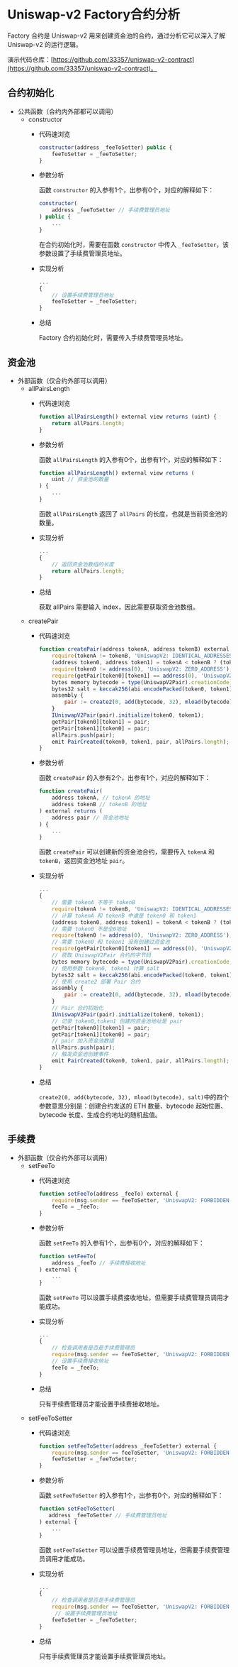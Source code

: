 # Uniswap-v2 Factory合约分析

Factory 合约是 Uniswap-v2 用来创建资金池的合约，通过分析它可以深入了解 Uniswap-v2 的运行逻辑。

演示代码仓库：[https://github.com/33357/uniswap-v2-contract](https://github.com/33357/uniswap-v2-contract)。

## 合约初始化
- 公共函数（合约内外部都可以调用）
    - constructor
        - 代码速浏览
            ``` javascript
            constructor(address _feeToSetter) public {
                feeToSetter = _feeToSetter;
            }
            ```
        - 参数分析

            函数 `constructor` 的入参有1个，出参有0个，对应的解释如下：
            ``` javascript
            constructor(
                address _feeToSetter // 手续费管理员地址
            ) public {
                ...
            }
            ```
            在合约初始化时，需要在函数 `constructor` 中传入 `_feeToSetter`，该参数设置了手续费管理员地址。
        - 实现分析
            ``` javascript
            ...
            {
                // 设置手续费管理员地址
                feeToSetter = _feeToSetter;
            }
            ```
        - 总结

            Factory 合约初始化时，需要传入手续费管理员地址。
## 资金池
- 外部函数（仅合约外部可以调用）
    - allPairsLength
        - 代码速浏览
            ``` javascript
            function allPairsLength() external view returns (uint) {
                return allPairs.length;
            }
            ```
        - 参数分析

            函数 `allPairsLength` 的入参有0个，出参有1个，对应的解释如下：
            ``` javascript
            function allPairsLength() external view returns (
                uint // 资金池的数量
            ) {
                ...
            }
            ```
            函数 `allPairsLength` 返回了 `allPairs` 的长度，也就是当前资金池的数量。
        - 实现分析
            ``` javascript
            ...
            {
                // 返回资金池数组的长度
                return allPairs.length;
            }
            ```
        - 总结

            获取 allPairs 需要输入 index，因此需要获取资金池数组。
    - createPair
        - 代码速浏览
            ``` javascript
            function createPair(address tokenA, address tokenB) external returns (address pair) {
                require(tokenA != tokenB, 'UniswapV2: IDENTICAL_ADDRESSES');
                (address token0, address token1) = tokenA < tokenB ? (tokenA, tokenB) : (tokenB, tokenA);
                require(token0 != address(0), 'UniswapV2: ZERO_ADDRESS');
                require(getPair[token0][token1] == address(0), 'UniswapV2: PAIR_EXISTS');
                bytes memory bytecode = type(UniswapV2Pair).creationCode;
                bytes32 salt = keccak256(abi.encodePacked(token0, token1));
                assembly {
                    pair := create2(0, add(bytecode, 32), mload(bytecode), salt)
                }
                IUniswapV2Pair(pair).initialize(token0, token1);
                getPair[token0][token1] = pair;
                getPair[token1][token0] = pair;
                allPairs.push(pair);
                emit PairCreated(token0, token1, pair, allPairs.length);
            }
            ```
        - 参数分析

            函数 `createPair` 的入参有2个，出参有1个，对应的解释如下：
            ``` javascript
            function createPair(
                address tokenA, // tokenA 的地址
                address tokenB // tokenB 的地址
            ) external returns (
                address pair // 资金池地址
            ) {
                ...
            }
            ```
            函数 `createPair` 可以创建新的资金池合约，需要传入 `tokenA` 和 `tokenB`，返回资金池地址 `pair`。
        - 实现分析
            ``` javascript
            ...
            {
                // 需要 tokenA 不等于 tokenB
                require(tokenA != tokenB, 'UniswapV2: IDENTICAL_ADDRESSES');
                // 计算 tokenA 和 tokenB 中谁是 token0 和 token1
                (address token0, address token1) = tokenA < tokenB ? (tokenA, tokenB) : (tokenB, tokenA);
                // 需要 token0 不是全0地址
                require(token0 != address(0), 'UniswapV2: ZERO_ADDRESS');
                // 需要 token0 和 token1 没有创建过资金池
                require(getPair[token0][token1] == address(0), 'UniswapV2: PAIR_EXISTS');
                // 获取 UniswapV2Pair 合约的字节码
                bytes memory bytecode = type(UniswapV2Pair).creationCode;
                // 使用参数 token0, token1 计算 salt
                bytes32 salt = keccak256(abi.encodePacked(token0, token1));
                // 使用 create2 部署 Pair 合约
                assembly {
                    pair := create2(0, add(bytecode, 32), mload(bytecode), salt)
                }
                // Pair 合约初始化
                IUniswapV2Pair(pair).initialize(token0, token1);
                // 记录 token0,token1 创建的资金池地址是 pair
                getPair[token0][token1] = pair;
                getPair[token1][token0] = pair;
                // pair 加入资金池数组
                allPairs.push(pair);
                // 触发资金池创建事件
                emit PairCreated(token0, token1, pair, allPairs.length);
            }
            ```
        - 总结

            `create2(0, add(bytecode, 32), mload(bytecode), salt)`中的四个参数意思分别是：创建合约发送的 ETH 数量、bytecode 起始位置、bytecode 长度、生成合约地址的随机盐值。
## 手续费

- 外部函数（仅合约外部可以调用）
    - setFeeTo
        - 代码速浏览
            ``` javascript
            function setFeeTo(address _feeTo) external {
                require(msg.sender == feeToSetter, 'UniswapV2: FORBIDDEN');
                feeTo = _feeTo;
            }
            ```
        - 参数分析

            函数 `setFeeTo` 的入参有1个，出参有0个，对应的解释如下：
            ``` javascript
            function setFeeTo(
                address _feeTo // 手续费接收地址
            ) external {
                ...
            }
            ```
            函数 `setFeeTo` 可以设置手续费接收地址，但需要手续费管理员调用才能成功。
        - 实现分析
            ``` javascript
            ...
            {
                // 检查调用者是否是手续费管理员
                require(msg.sender == feeToSetter, 'UniswapV2: FORBIDDEN');
                // 设置手续费接收地址
                feeTo = _feeTo;
            }
            ```
        - 总结

            只有手续费管理员才能设置手续费接收地址。
    - setFeeToSetter
        - 代码速浏览
            ``` javascript
            function setFeeToSetter(address _feeToSetter) external {
                require(msg.sender == feeToSetter, 'UniswapV2: FORBIDDEN');
                feeToSetter = _feeToSetter;
            }
            ```
        - 参数分析

            函数 `setFeeToSetter` 的入参有1个，出参有0个，对应的解释如下：
            ``` javascript
            function setFeeToSetter(
               address _feeToSetter // 手续费管理员地址
            ) external {
                ...
            }
            ```
            函数 `setFeeToSetter` 可以设置手续费管理员地址，但需要手续费管理员调用才能成功。
        - 实现分析
            ``` javascript
            ...
            {
                // 检查调用者是否是手续费管理员
                require(msg.sender == feeToSetter, 'UniswapV2: FORBIDDEN');
                 // 设置手续费管理员地址
                feeToSetter = _feeToSetter;
            }
            ```
        - 总结

            只有手续费管理员才能设置手续费管理员地址。

